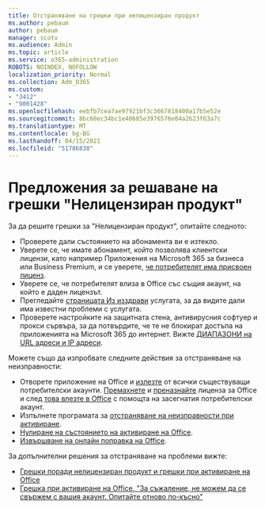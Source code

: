 ```yaml
---
title: Отстраняване на грешки при нелицензиран продукт
ms.author: pebaum
author: pebaum
manager: scotv
ms.audience: Admin
ms.topic: article
ms.service: o365-administration
ROBOTS: NOINDEX, NOFOLLOW
localization_priority: Normal
ms.collection: Adm_O365
ms.custom:
- "3412"
- "9001428"
ms.openlocfilehash: eebfb7cea7ae97921bf3c3667818400a17b5e52e
ms.sourcegitcommit: 8bc60ec34bc1e40685e3976576e04a2623f63a7c
ms.translationtype: MT
ms.contentlocale: bg-BG
ms.lasthandoff: 04/15/2021
ms.locfileid: "51786838"
---
```

# <a name="suggestions-for-solving-unlicensed-product-errors"></a>Предложения за решаване на грешки "Нелицензиран продукт"

За да решите грешки за "Нелицензиран продукт", опитайте следното:

- Проверете дали състоянието на абонамента ви е изтекло.
- Уверете се, че имате абонамент, който позволява клиентски лицензи, като например Приложения на Microsoft 365 за бизнеса или Business Premium, и се уверете, [че потребителят има присвоен лиценз](https://docs.microsoft.com/microsoft-365/admin/add-users/add-users). 
- Уверете се, че потребителят влиза в Office със същия акаунт, на който е даден лицензът.
- Прегледайте [страницата Из изздрави](https://docs.microsoft.com/office365/enterprise/view-service-health) услугата, за да видите дали има известни проблеми с услугата.
- Проверете настройките на защитната стена, антивирусния софтуер и прокси сървъра, за да потвърдите, че те не блокират достъпа на приложенията на Microsoft 365 до интернет. Вижте [ДИАПАЗОНИ на URL адреси и IP адреси](https://docs.microsoft.com/office365/enterprise/urls-and-ip-address-ranges).

Можете също да изпробвате следните действия за отстраняване на неизправности: 

- Отворете приложение на Office и [излезте](https://support.office.com/article/5a20dc11-47e9-4b6f-945d-478cb6d92071) от всички съществуващи потребителски акаунти. [Премахнете](https://docs.microsoft.com/microsoft-365/admin/manage/remove-licenses-from-users) и [преназнайте](https://docs.microsoft.com/microsoft-365/admin/manage/assign-licenses-to-users) лиценза за Office и след [това влезте в Office](https://support.office.com/article/628ea040-f265-49de-b986-be09c3ebf8a9) с помощта на засегнатия потребителски акаунт.
- Изпълнете програмата за [отстраняване на неизправности при активиране](https://aka.ms/SARA-OfficeActivation-Alchemy).
- [Нулиране на състоянието на активиране на Office](https://docs.microsoft.com/office365/troubleshoot/activation/reset-office-365-proplus-activation-state). 
- [Извършване на онлайн поправка на Office](https://support.office.com/Article/7821d4b6-7c1d-4205-aa0e-a6b40c5bb88b).

За допълнителни решения за отстраняване на проблеми вижте: 

- [Грешки поради нелицензиран продукт и грешки при активиране на Office](https://support.office.com/Article/0d23d3c0-c19c-4b2f-9845-5344fedc4380)
- [Грешка при активиране на Office. "За съжаление, не можем да се свържем с вашия акаунт. Опитайте отново по-късно"](https://docs.microsoft.com/office/troubleshoot/activation-installation/issue-when-activate-office-from-office-365)